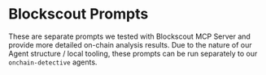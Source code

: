 # Blockscout Prompts

These are separate prompts we tested with Blockscout MCP Server and provide more detailed on-chain analysis results.
Due to the nature of our Agent structure / local tooling, these prompts can be run separately to our `onchain-detective` agents.


